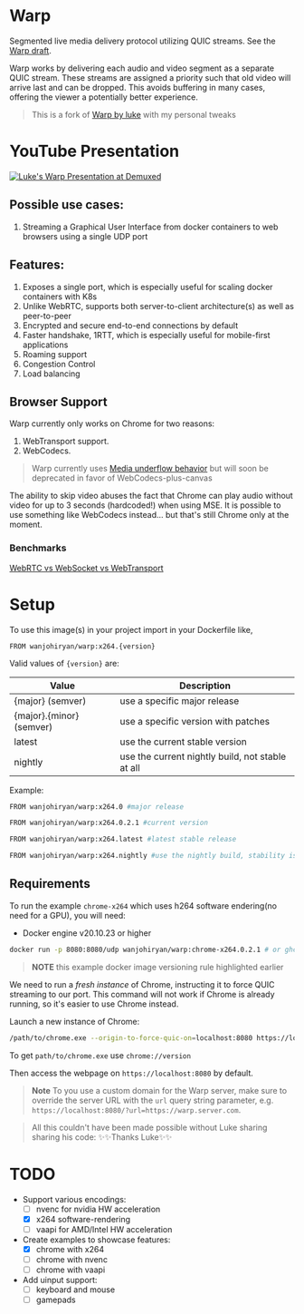 # Warp

Segmented live media delivery protocol utilizing QUIC streams. See the [Warp draft](https://datatracker.ietf.org/doc/draft-lcurley-warp/).

Warp works by delivering each audio and video segment as a separate QUIC stream. These streams are assigned a priority such that old video will arrive last and can be dropped. This avoids buffering in many cases, offering the viewer a potentially better experience.

> This is a fork of [Warp by luke](https://github.com/kixelated/warp-demo) with my personal tweaks

# YouTube Presentation

[![Luke's Warp Presentation at Demuxed](https://img.youtube.com/vi/hG0nmy3Otg4/0.jpg)](https://www.youtube.com/watch?v=hG0nmy3Otg4)

## Possible use cases:

1. Streaming a Graphical User Interface from docker containers to web browsers using a single UDP port

## Features:

1. Exposes a single port, which is especially useful for scaling docker containers with K8s
2. Unlike WebRTC, supports both server-to-client architecture(s) as well as peer-to-peer
3. Encrypted and secure end-to-end connections by default
4. Faster handshake, 1RTT, which is especially useful for mobile-first applications
5. Roaming support
6. Congestion Control
7. Load balancing

## Browser Support

Warp currently only works on Chrome for two reasons:

1. WebTransport support.
2. WebCodecs.


>Warp currently uses [Media underflow behavior](https://github.com/whatwg/html/issues/6359) but will soon be deprecated in favor of WebCodecs-plus-canvas

The ability to skip video abuses the fact that Chrome can play audio without video for up to 3 seconds (hardcoded!) when using MSE. It is possible to use something like WebCodecs instead... but that's still Chrome only at the moment.

### Benchmarks
[WebRTC vs WebSocket vs WebTransport](https://github.com/Sh3B0/realtime-web)

<!-- ## Congestion Control
This demo uses a single rendition. A production implementation will want to:

1. Change the rendition bitrate to match the estimated bitrate.
2. Switch renditions at segment boundaries based on the estimated bitrate.
3. or both!

Also, quic-go ships with the default New Reno congestion control. Something like [BBRv2](https://github.com/lucas-clemente/quic-go/issues/341) will work much better for live video as it limits RTT growth. -->

# Setup

To use this image(s) in your project import in your Dockerfile like,

 `FROM wanjohiryan/warp:x264.{version}`

Valid values of `{version}` are:

| Value | Description |
|---|------|
| {major} (semver) | use a specific major release |
| {major}.{minor} (semver)| use a specific version with patches |
| latest | use the current stable version |
| nightly | use the current nightly build, not stable at all |

Example:
```bash
FROM wanjohiryan/warp:x264.0 #major release

FROM wanjohiryan/warp:x264.0.2.1 #current version

FROM wanjohiryan/warp:x264.latest #latest stable release

FROM wanjohiryan/warp:x264.nightly #use the nightly build, stability is not a guarantee

```


## Requirements
To run the example `chrome-x264` which uses h264 software endering(no need for a GPU), you will need:

* Docker engine v20.10.23 or higher

```bash
docker run -p 8080:8080/udp wanjohiryan/warp:chrome-x264.0.2.1 # or ghcr.io/wanjohiryan/warp/chrome-x264:0.2.1
```

> **NOTE** this example docker image versioning rule highlighted earlier

We need to run a *fresh instance* of Chrome, instructing it to force QUIC streaming to our port. This command will not work if Chrome is already running, so it's easier to use Chrome instead.

Launch a new instance of Chrome:

```bash
/path/to/chrome.exe --origin-to-force-quic-on=localhost:8080 https://localhost:8080
```

To get `path/to/chrome.exe` use `chrome://version`


Then access the webpage on `https://localhost:8080` by default.

>**Note**
>To you use a custom domain for the Warp server, make sure to override the server URL with the `url` query string parameter, e.g. `https://localhost:8080/?url=https://warp.server.com`.



>All this couldn't have been made possible without Luke sharing sharing his code:
✨✨Thanks Luke✨✨

# TODO

 - Support various encodings:
   - [ ] nvenc for nvidia HW acceleration
   - [x] x264 software-rendering
   - [ ] vaapi for AMD/Intel HW acceleration
 - Create examples to showcase features:
    - [x] chrome with x264
    - [ ] chrome with nvenc
    - [ ] chrome with vaapi
 - Add uinput support:
    - [ ] keyboard and mouse
    - [ ] gamepads